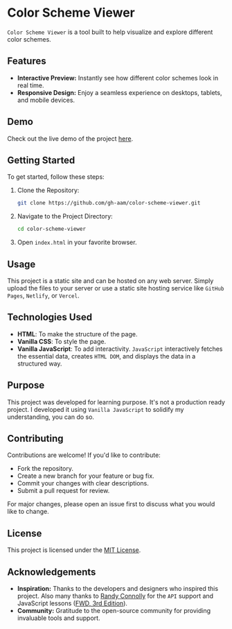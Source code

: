 # Color Scheme Viewer
`Color Scheme Viewer` is a tool built to help visualize and explore different color schemes.

## Features
- **Interactive Preview:** Instantly see how different color schemes look in real time.
- **Responsive Design:** Enjoy a seamless experience on desktops, tablets, and mobile devices.

## Demo
Check out the live demo of the project [here](https://gh-aam.github.io/color-scheme-viewer/).

## Getting Started
To get started, follow these steps:
1. Clone the Repository:
   ```bash
   git clone https://github.com/gh-aam/color-scheme-viewer.git
   ```
2. Navigate to the Project Directory:
   ```bash
   cd color-scheme-viewer
   ```
3. Open `index.html` in your favorite browser.

## Usage
This project is a static site and can be hosted on any web server. Simply upload the files to your server or use a static site hosting service like `GitHub Pages`, `Netlify`, or `Vercel`.

## Technologies Used
- **HTML**: To make the structure of the page.
- **Vanilla CSS**: To style the page.
- **Vanilla JavaScript**: To add interactivity. `JavaScript` interactively fetches the essential data, creates `HTML DOM`, and displays the data in a structured way.

## Purpose
This project was developed for learning purpose. It's not a production ready project. I developed it using `Vanilla JavaScript` to solidify my understanding, you can do so.

## Contributing
Contributions are welcome! If you'd like to contribute:
- Fork the repository.
- Create a new branch for your feature or bug fix.
- Commit your changes with clear descriptions.
- Submit a pull request for review.

For major changes, please open an issue first to discuss what you would like to change.

## License
This project is licensed under the [MIT License](https://github.com/gh-aam/color-scheme-viewer/blob/main/LICENSE).

## Acknowledgements
- **Inspiration:** Thanks to the developers and designers who inspired this project. Also many thanks to [Randy Connolly](https://www.randyconnolly.com/) for the `API` support and JavaScript lessons ([FWD, 3rd Edition](https://www.pearson.com/en-us/subject-catalog/p/fundamentals-of-web-development/P200000003214/9780136792857)).
- **Community:** Gratitude to the open-source community for providing invaluable tools and support.
